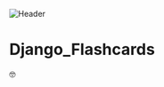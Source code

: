 ![Header](https://amstri.vercel.app/5/posts/view-20-technology-professional-creative-linkedin-background/)

# Django_Flashcards
:nerd_face: